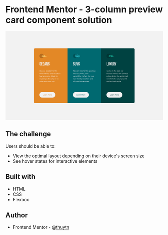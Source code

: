 # Frontend Mentor - 3-column preview card component solution
![screenshot-3-column-preview-card-component.png](images%2Fscreenshot-3-column-preview-card-component.png)
## The challenge

Users should be able to:

- View the optimal layout depending on their device's screen size
- See hover states for interactive elements

## Built with

- HTML
- CSS
- Flexbox

## Author

- Frontend Mentor - [@thuytn](https://www.frontendmentor.io/profile/thuytn)

